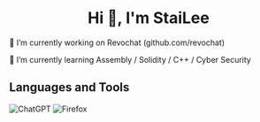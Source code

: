 <h1 align="center">Hi 👋, I'm StaiLee</h1>

<p align="left"> 🔭 I’m currently working on Revochat (github.com/revochat)</p>

<p> 🌱 I’m currently learning Assembly / Solidity / C++ / Cyber Security</p>

<p align="left">
</p>
<h2>Languages and Tools</h2>

![ChatGPT](https://img.shields.io/badge/chatGPT-74aa9c?style=for-the-badge&logo=openai&logoColor=white) ![Firefox](https://img.shields.io/badge/Firefox-FF7139?style=for-the-badge&logo=Firefox-Browser&logoColor=white)
